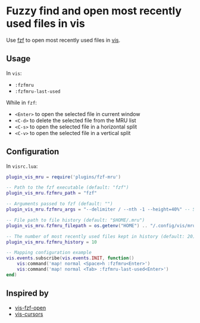 # Fuzzy find and open most recently used files in vis

Use [fzf](https://github.com/junegunn/fzf) to open most recently used files in [vis](https://github.com/martanne/vis).

## Usage

In `vis`:
- `:fzfmru`
- `:fzfmru-last-used`

While in `fzf`:
- `<Enter>` to open the selected file in current window
- `<C-d>` to delete the selected file from the MRU list
- `<C-s>` to open the selected file in a horizontal split
- `<C-v>` to open the selected file in a vertical split

## Configuration

In `visrc.lua`:

```lua
plugin_vis_mru = require('plugins/fzf-mru')

-- Path to the fzf executable (default: "fzf")
plugin_vis_mru.fzfmru_path = "fzf"

-- Arguments passed to fzf (default: "")
plugin_vis_mru.fzfmru_args = "--delimiter / --nth -1 --height=40%" -- Search only by file names

-- File path to file history (default: "$HOME/.mru")
plugin_vis_mru.fzfmru_filepath = os.getenv("HOME") .. "/.config/vis/mru.txt"

-- The number of most recently used files kept in history (default: 20)
plugin_vis_mru.fzfmru_history = 10

-- Mapping configuration example
vis.events.subscribe(vis.events.INIT, function()
	vis:command('map! normal <Space>h :fzfmru<Enter>')
	vis:command('map! normal <Tab> :fzfmru-last-used<Enter>')
end)
```

## Inspired by

- [vis-fzf-open](https://github.com/guillaumecherel/vis-fzf-open/)
- [vis-cursors](https://github.com/erf/vis-cursors)
